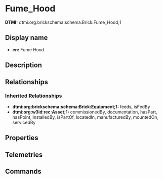 # Fume_Hood
**DTMI:** dtmi:org:brickschema:schema:Brick:Fume_Hood;1
## Display name
- **en:** Fume Hood
## Description
## Relationships
### Inherited Relationships
* **dtmi:org:brickschema:schema:Brick:Equipment;1:** feeds, isFedBy
* **dtmi:org:w3id:rec:Asset;1:** commissionedBy, documentation, hasPart, hasPoint, installedBy, isPartOf, locatedIn, manufacturedBy, mountedOn, servicedBy
## Properties
## Telemetries
## Commands
